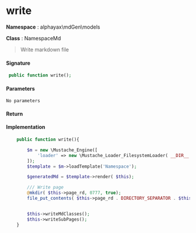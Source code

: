 
# write

**Namespace**  : alphayax\mdGen\models

**Class** : NamespaceMd


> Write markdown file


#### Signature

```php
 public function write();
```

#### Parameters

    No parameters

#### Return


#### Implementation

```php
    public function write(){

        $m = new \Mustache_Engine([
            'loader' => new \Mustache_Loader_FilesystemLoader( __DIR__.'/../views')
        ]);
        $template = $m->loadTemplate('Namespace');

        $generatedMd = $template->render( $this);

        /// Write page
        @mkdir( $this->page_rd, 0777, true);
        file_put_contents( $this->page_rd . DIRECTORY_SEPARATOR . $this->page_bfe, $generatedMd);


        $this->writeMdClasses();
        $this->writeSubPages();
    }

```
